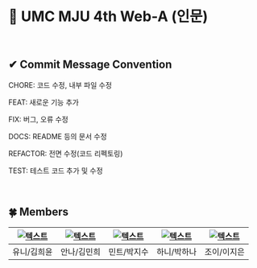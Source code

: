 # 💚 UMC MJU 4th Web-A (인문)
<br>

## ✔ Commit Message Convention
CHORE: 코드 수정, 내부 파일 수정

FEAT: 새로운 기능 추가

FIX: 버그, 오류 수정

DOCS: README 등의 문서 수정

REFACTOR: 전면 수정(코드 리펙토링)

TEST: 테스트 코드 추가 및 수정

<br>

## 🍀 Members
| [![텍스트](https://user-images.githubusercontent.com/90022940/196233015-fcf92a7d-105b-4663-bbd9-6639ff00cad6.jpg)](https://github.com/heeyoonjik) | [![텍스트](https://user-images.githubusercontent.com/90022940/196232855-d90008b1-efd7-4ef4-9d37-43f81ea0280f.png)](https://github.com/heehminh) | [![텍스트](https://user-images.githubusercontent.com/90022940/196228557-6a6f35a7-dd23-4653-97ed-f1572c1a1ee5.jpg)](https://github.com/jisupark123) | [![텍스트](https://user-images.githubusercontent.com/90022940/196233863-9a94739e-73ec-4fca-973d-cf77413328ad.png)](https://github.com/psyeon1120) | [![텍스트](https://user-images.githubusercontent.com/90022940/196234223-3be87723-7f1e-4198-8ee0-cd2f3a9daff9.jpg)](https://github.com/ijieun) |
|:---:|:---:|:---:|:---:|:---:|
| 유니/김희윤 | 안나/김민희 | 민트/박지수 | 하니/박하나 | 조이/이지은 |

